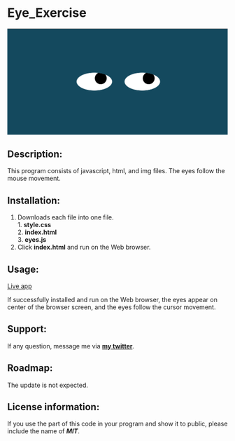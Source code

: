# Eye_Exercise

<img src="EyesExercise.png" width='800'/>

## Description:
  
  This program consists of javascript, html, and img files.
  The eyes follow the mouse movement.

## Installation:
  1. Downloads each file into one file. <br>
    1. **style.css** <br>
    2. **index.html** <br>
    3. **eyes.js** <br>
  2. Click **index.html** and run on the Web browser.
  
## Usage:
[Live app](https://kojiroasano.github.io/Eye_Exercise/)
  <p>If successfully installed and run on the Web browser, the eyes appear on center of the browser screen, and the eyes follow the cursor movement.</p>
  
## Support:
  If any question, message me via **[my twitter](https://twitter.com/Kojiro38895598)**.
  
## Roadmap:
  The update is not expected.
  
## License information: 
 If you use the part of this code in your program and show it to public, please include the name of ***MIT***.
